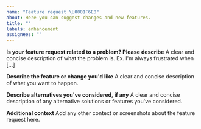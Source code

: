```yaml
---
name: "Feature request \U0001F6E0️"
about: Here you can suggest changes and new features.
title: ""
labels: enhancement
assignees: ""
---
```


**Is your feature request related to a problem? Please describe**
A clear and concise description of what the problem is. Ex. I'm always frustrated when [...]

**Describe the feature or change you'd like**
A clear and concise description of what you want to happen.

**Describe alternatives you've considered, if any**
A clear and concise description of any alternative solutions or features you've considered.

**Additional context**
Add any other context or screenshots about the feature request here.
